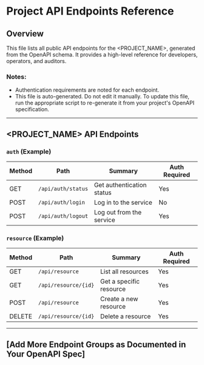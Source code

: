 # Project API Endpoints Reference

## Overview

This file lists all public API endpoints for the <PROJECT_NAME>, generated from the OpenAPI schema. It provides a high-level reference for developers, operators, and auditors.

### Notes:

-   Authentication requirements are noted for each endpoint.
-   This file is auto-generated. Do not edit it manually. To update this file, run the appropriate script to re-generate it from your project's OpenAPI specification.

---

## <PROJECT_NAME> API Endpoints

### `auth` (Example)
| Method | Path | Summary | Auth Required |
|---|---|---|---|
| GET | `/api/auth/status` | Get authentication status | Yes |
| POST | `/api/auth/login` | Log in to the service | No |
| POST | `/api/auth/logout` | Log out from the service | Yes |

### `resource` (Example)
| Method | Path | Summary | Auth Required |
|---|---|---|---|
| GET | `/api/resource` | List all resources | Yes |
| GET | `/api/resource/{id}` | Get a specific resource | Yes |
| POST | `/api/resource` | Create a new resource | Yes |
| DELETE | `/api/resource/{id}` | Delete a resource | Yes |

---

## [Add More Endpoint Groups as Documented in Your OpenAPI Spec]
